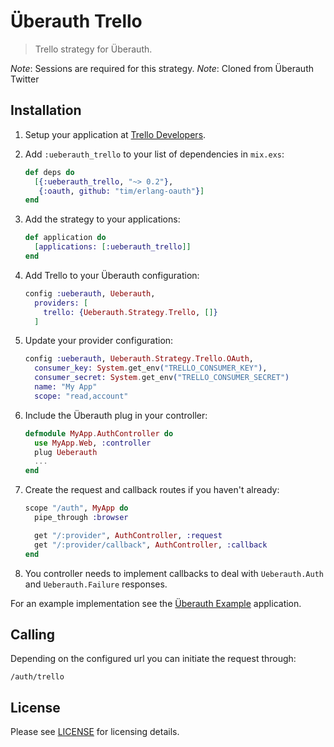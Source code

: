 # Überauth Trello

> Trello strategy for Überauth.

_Note_: Sessions are required for this strategy.
_Note_: Cloned from Überauth Twitter

## Installation

1. Setup your application at [Trello Developers](https://developers.trello.com).

1. Add `:ueberauth_trello` to your list of dependencies in `mix.exs`:

    ```elixir
    def deps do
      [{:ueberauth_trello, "~> 0.2"},
       {:oauth, github: "tim/erlang-oauth"}]
    end
    ```

1. Add the strategy to your applications:

    ```elixir
    def application do
      [applications: [:ueberauth_trello]]
    end
    ```

1. Add Trello to your Überauth configuration:

    ```elixir
    config :ueberauth, Ueberauth,
      providers: [
        trello: {Ueberauth.Strategy.Trello, []}
      ]
    ```

1.  Update your provider configuration:

    ```elixir
    config :ueberauth, Ueberauth.Strategy.Trello.OAuth,
      consumer_key: System.get_env("TRELLO_CONSUMER_KEY"),
      consumer_secret: System.get_env("TRELLO_CONSUMER_SECRET")
      name: "My App"
      scope: "read,account"

    ```

1.  Include the Überauth plug in your controller:

    ```elixir
    defmodule MyApp.AuthController do
      use MyApp.Web, :controller
      plug Ueberauth
      ...
    end
    ```

1.  Create the request and callback routes if you haven't already:

    ```elixir
    scope "/auth", MyApp do
      pipe_through :browser

      get "/:provider", AuthController, :request
      get "/:provider/callback", AuthController, :callback
    end
    ```

1. You controller needs to implement callbacks to deal with `Ueberauth.Auth` and `Ueberauth.Failure` responses.

For an example implementation see the [Überauth Example](https://github.com/ueberauth/ueberauth_example) application.

## Calling

Depending on the configured url you can initiate the request through:

    /auth/trello

## License

Please see [LICENSE](https://github.com/wm/ueberauth_trello/blob/master/LICENSE) for licensing details.

